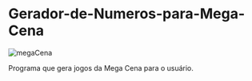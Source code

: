 # Gerador-de-Numeros-para-Mega-Cena
![megaCena](https://user-images.githubusercontent.com/121234114/218136728-58fbbcde-1ae6-4509-a777-035ddb201aa9.png)

Programa que gera jogos da Mega Cena para o usuário.

